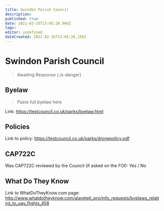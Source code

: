 ```yaml
---
title: Swindon Parish Council
description: 
published: true
date: 2021-02-16T13:05:28.966Z
tags: 
editor: undefined
dateCreated: 2021-02-16T13:05:26.156Z
---
```


# Swindon Parish Council
>  Awaiting Response
> {.is-danger}

## Byelaw
> Paste full byelaw here

Link:
https://testcouncil.co.uk/parks/byelaw.html

## Policies
Link to policy:
https://testcouncil.co.uk/parks/dronepolicy.pdf

## CAP722C

Was CAP722C reviewed by the Council (if asked on the FOI): Yes / No

## What Do They Know

Link to WhatDoTheyKnow.com page:
http://www.whatdotheyknow.com/alaveteli_pro/info_requests/byelaws_relating_to_uav_flights_458

